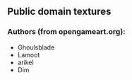## Public domain textures

### Authors (from opengameart.org):
- Ghoulsblade
- Lamoot
- arikel
- Dim
